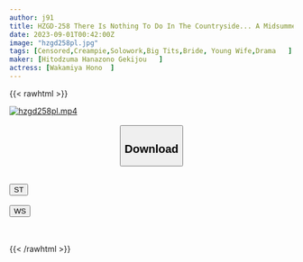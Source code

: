 ```yaml
---
author: j91
title: HZGD-258 There Is Nothing To Do In The Countryside... A Midsummer Sweaty Affair Who Was Impregnated By Seeding Sex With A Beautiful Busty Wife Who Lives Next Door Hono Wakamiya
date: 2023-09-01T00:42:00Z
image: "hzgd258pl.jpg"
tags: [Censored,Creampie,Solowork,Big Tits,Bride, Young Wife,Drama	 ]
maker: [Hitodzuma Hanazono Gekijou   ]
actress: [Wakamiya Hono  ]
---
```



{{< rawhtml >}}

<div class="video" data-videoid="r9wmOrwwDMHb2zK">
    <a href="javascript:;">
        <img src="https://my.j91.asia/posts/hzgd258pl/hzgd258pl.jpg" width="WIDTH" height="HEIGHT" alt="hzgd258pl.mp4" loading="lazy">
    </a>
</div>

<script type="text/javascript" src="https://j91.asia/asset/on-demand-st.js"></script>

<br>
  <link rel="stylesheet" href="https://j91.asia/asset/bs5.css">
  
  <center>
  <button class="btn btn-primary" type="button" data-bs-toggle="collapse" data-bs-target=".multi-collapse" aria-expanded="false" aria-controls="multiCollapseExample1 multiCollapseExample2"><h2>Download</h2></button></center>
</p>
<div class="row">
  <div class="col">
    <div class="collapse multi-collapse" id="multiCollapseExample1">
      <div class="card card-body">
	      	      <br>
<div class="buttons">  
<a href="https://streamtape.to/v/r9wmOrwwDMHb2zK"><button class="btn-hover color-3"><i class="fa fa-download"></i> ST</button></a></div>
    </div>
  </div>
</div>
  <div class="col">
    <div class="collapse multi-collapse" id="multiCollapseExample2">
      <div class="card card-body">
	      <br>
<div class="buttons">
    <a href="https://wolfstream.tv/lr675lrfno18"><button class="btn-hover color-9"><i class="fa fa-download"></i> WS</button></a></div>
<br><br>
      </div>
    </div>
  </div>
</div>

{{< /rawhtml >}}